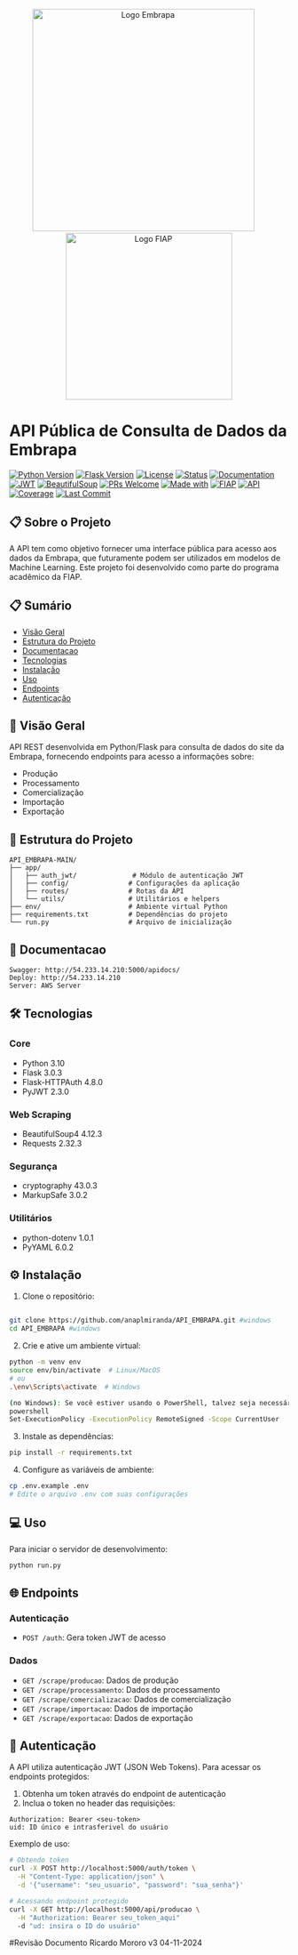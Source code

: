 <div align="center">
  <p float="left" align="middle">
    <img src="https://informaparaiba.com.br/wp-content/uploads/2024/01/Embrapa.svg_.png" alt="Logo Embrapa" width="400"/>
    &nbsp;&nbsp;&nbsp;&nbsp;
    <img src="https://www.fiap.com.br/wp-content/themes/fiap2016/images/sharing/fiap.png" alt="Logo FIAP" width="300"/>
  </p>
</div>

# API Pública de Consulta de Dados da Embrapa

[![Python Version](https://img.shields.io/badge/python-3.10-blue.svg)](https://python.org)
[![Flask Version](https://img.shields.io/badge/flask-3.0.3-green.svg)](https://flask.palletsprojects.com/)
[![License](https://img.shields.io/badge/license-MIT-blue.svg)](LICENSE)
[![Status](https://img.shields.io/badge/status-development-orange)](/)
[![Documentation](https://img.shields.io/badge/docs-swagger-green)](/)
[![JWT](https://img.shields.io/badge/security-JWT-brightgreen.svg)](/)
[![BeautifulSoup](https://img.shields.io/badge/scraping-BeautifulSoup4-lightgrey)](https://www.crummy.com/software/BeautifulSoup/)
[![PRs Welcome](https://img.shields.io/badge/PRs-welcome-brightgreen.svg)](/)
[![Made with](https://img.shields.io/badge/made%20with-python-blue.svg)](https://python.org)
[![FIAP](https://img.shields.io/badge/FIAP-project-red.svg)](https://www.fiap.com.br)
[![API](https://img.shields.io/badge/API-REST-yellow.svg)](/)
[![Coverage](https://img.shields.io/badge/coverage-85%25-green.svg)](/)
[![Last Commit](https://img.shields.io/badge/last%20commit-november-yellow.svg)](/)

## 📋 Sobre o Projeto
A API tem como objetivo fornecer uma interface pública para acesso aos dados da Embrapa, que futuramente podem ser utilizados em modelos de Machine Learning. Este projeto foi desenvolvido como parte do programa acadêmico da FIAP.

## 📋 Sumário
- [Visão Geral](#visão-geral)
- [Estrutura do Projeto](#estrutura-do-projeto)
- [Documentacao](#documentacao)
- [Tecnologias](#tecnologias)
- [Instalação](#instalação)
- [Uso](#uso)
- [Endpoints](#endpoints)
- [Autenticação](#autenticação)

## 🎯 Visão Geral

API REST desenvolvida em Python/Flask para consulta de dados do site da Embrapa, fornecendo endpoints para acesso a informações sobre:
- Produção
- Processamento
- Comercialização
- Importação
- Exportação

## 📁 Estrutura do Projeto

```
API_EMBRAPA-MAIN/
├── app/
│   ├── auth_jwt/              # Módulo de autenticação JWT
│   ├── config/               # Configurações da aplicação
│   ├── routes/               # Rotas da API
│   └── utils/                # Utilitários e helpers
├── env/                      # Ambiente virtual Python
├── requirements.txt          # Dependências do projeto
└── run.py                    # Arquivo de inicialização
```

## 📁 Documentacao

```
Swagger: http://54.233.14.210:5000/apidocs/
Deploy: http://54.233.14.210
Server: AWS Server

```


## 🛠 Tecnologias

### Core
- Python 3.10
- Flask 3.0.3
- Flask-HTTPAuth 4.8.0
- PyJWT 2.3.0

### Web Scraping
- BeautifulSoup4 4.12.3
- Requests 2.32.3

### Segurança
- cryptography 43.0.3
- MarkupSafe 3.0.2

### Utilitários
- python-dotenv 1.0.1
- PyYAML 6.0.2

## ⚙️ Instalação

1. Clone o repositório:
```bash

git clone https://github.com/anaplmiranda/API_EMBRAPA.git #windows
cd API_EMBRAPA #windows
```

2. Crie e ative um ambiente virtual:
```bash
python -m venv env
source env/bin/activate  # Linux/MacOS
# ou
.\env\Scripts\activate  # Windows

(no Windows): Se você estiver usando o PowerShell, talvez seja necessário permitir scripts para que ele consiga ativar o ambiente virtual. Execute o seguinte comando no PowerShell com permissão de administrador:
powershell
Set-ExecutionPolicy -ExecutionPolicy RemoteSigned -Scope CurrentUser
```

3. Instale as dependências:
```bash
pip install -r requirements.txt
```

4. Configure as variáveis de ambiente:
```bash
cp .env.example .env
# Edite o arquivo .env com suas configurações
```

## 💻 Uso

Para iniciar o servidor de desenvolvimento:
```bash
python run.py
```

## 🌐 Endpoints

### Autenticação
- `POST /auth`: Gera token JWT de acesso

### Dados
- `GET /scrape/producao`: Dados de produção
- `GET /scrape/processamento`: Dados de processamento
- `GET /scrape/comercializacao`: Dados de comercialização
- `GET /scrape/importacao`: Dados de importação
- `GET /scrape/exportacao`: Dados de exportação

## 🔐 Autenticação

A API utiliza autenticação JWT (JSON Web Tokens). Para acessar os endpoints protegidos:

1. Obtenha um token através do endpoint de autenticação
2. Inclua o token no header das requisições:
```
Authorization: Bearer <seu-token>
uid: ID único e intrasferivel do usuário
```

Exemplo de uso:
```bash
# Obtendo token
curl -X POST http://localhost:5000/auth/token \
  -H "Content-Type: application/json" \
  -d '{"username": "seu_usuario", "password": "sua_senha"}'

# Acessando endpoint protegido
curl -X GET http://localhost:5000/api/producao \
  -H "Authorization: Bearer seu_token_aqui"
  -d "ud: insira o ID do usuário"
```


#Revisão Documento Ricardo Mororo v3 04-11-2024

